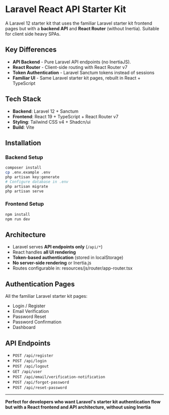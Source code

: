 # Laravel React API Starter Kit

A Laravel 12 starter kit that uses the familiar Laravel starter kit frontend pages but with a **backend API** and **React Router** (without Inertia).
Suitable for client side heavy SPAs.

## Key Differences

- **API Backend** - Pure Laravel API endpoints (no InertiaJS).
- **React Router** - Client-side routing with React Router v7
- **Token Authentication** - Laravel Sanctum tokens instead of sessions
- **Familiar UI** - Same Laravel starter kit pages, rebuilt in React + TypeScript

## Tech Stack

- **Backend**: Laravel 12 + Sanctum
- **Frontend**: React 19 + TypeScript + React Router v7
- **Styling**: Tailwind CSS v4 + Shadcn/ui
- **Build**: Vite

## Installation

### Backend Setup

```bash
composer install
cp .env.example .env
php artisan key:generate
# Configure database in .env
php artisan migrate
php artisan serve
```

### Frontend Setup

```bash
npm install
npm run dev
```

## Architecture

- Laravel serves **API endpoints only** (`/api/*`)
- React handles **all UI rendering**
- **Token-based authentication** (stored in localStorage)
- **No server-side rendering** or Inertia.js
- Routes configurable in: resources/js/router/app-router.tsx

## Authentication Pages

All the familiar Laravel starter kit pages:

- Login / Register
- Email Verification
- Password Reset
- Password Confirmation
- Dashboard

## API Endpoints

- `POST /api/register`
- `POST /api/login`
- `POST /api/logout`
- `GET /api/user`
- `POST /api/email/verification-notification`
- `POST /api/forgot-password`
- `POST /api/reset-password`

---

**Perfect for developers who want Laravel's starter kit authentication flow but with a React frontend and API architecture, without using Inertia**
